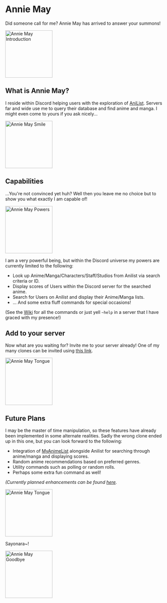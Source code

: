 # Annie May
Did someone call for me? Annie May has arrived to answer your summons!

<img src="https://66.media.tumblr.com/fb9b39165beb8498ffd27440a898a3b9/tumblr_o8vmky7I0r1uizekgo1_500.gifv" alt="Annie May Introduction" width="150"/>

## What is Annie May?
I reside within Discord helping users with the exploration of [AniList](https://anilist.co/). Servers far and wide use me to query their database and find anime and manga. I might even come to yours if you ask nicely...

<img src="https://66.media.tumblr.com/270d213704dd3dd6157e715d20ed76d4/tumblr_o47xjiu7fm1tjzuz3o1_500.gif" alt="Annie May Smile" width="150"/>

## Capabilities
...You're not convinced yet huh? Well then you leave me no choice but to show you what exactly I am capable of!

<img src="https://media1.tenor.com/images/31a8b0bbd28dc04e1f0d08dee129b29f/tenor.gif?itemid=17100502" alt="Annie May Powers" width="150"/>

I am a very powerful being, but within the Discord universe my powers are currently limited to the following:
* Look up Anime/Manga/Characters/Staff/Studios from Anilist via search criteria or ID.
* Display scores of Users within the Discord server for the searched anime.
* Search for Users on Anilist and display their Anime/Manga lists.
* ... And some extra fluff commands for special occasions!

(See the [Wiki](https://github.com/AlexanderColen/Annie-May-Discord-Bot/wiki) for all the commands or just yell `~help` in a server that I have graced with my presence!)

## Add to your server
Now what are you waiting for? Invite me to your server already! One of my many clones can be invited using [this link](https://discordapp.com/api/oauth2/authorize?client_id=701143398526222386&permissions=388160&scope=bot).

<img src="https://media1.tenor.com/images/e872381b23f2eca81655eecbb32cffe4/tenor.gif?itemid=11641795" alt="Annie May Tongue" width="150"/>

## Future Plans
I may be the master of time manipulation, so these features have already been implemented in some alternate realities. Sadly the wrong clone ended up in this one, but you can look forward to the following:
* Integration of [MyAnimeList](https://myanimelist.net/) alongside Anilist for searching through anime/manga and displaying scores.
* Random anime recommendations based on preferred genres.
* Utility commands such as polling or random rolls.
* Perhaps some extra fun command as well!

_(Currently planned enhancements can be found [here](https://github.com/AlexanderColen/Annie-May-Discord-Bot/issues?q=is%3Aissue+is%3Aopen+label%3Aenhancement)._

<img src="https://media1.tenor.com/images/db422711b4469b8f7b6cea4d0ef36889/tenor.gif?itemid=5064361" alt="Annie May Tongue" width="150"/>

Sayonara~!

<img src="https://66.media.tumblr.com/43cc7762e3440d9433dc91f4e651c875/tumblr_on7clpbVRE1tmp0dno1_500.gif" alt="Annie May Goodbye" width="150"/>
